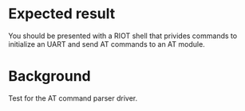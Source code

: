 Expected result
===============
You should be presented with a RIOT shell that privides commands to
initialize an UART and send AT commands to an AT module.

Background
==========
Test for the AT command parser driver.

